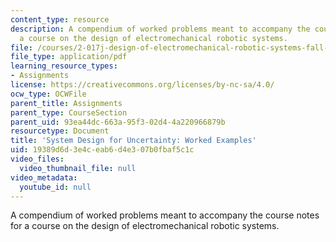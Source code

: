 ```yaml
---
content_type: resource
description: A compendium of worked problems meant to accompany the course notes for
  a course on the design of electromechanical robotic systems.
file: /courses/2-017j-design-of-electromechanical-robotic-systems-fall-2009/19389d6d3e4ceab6d4e307b0fbaf5c1c_MIT2_017JF09_problems.pdf
file_type: application/pdf
learning_resource_types:
- Assignments
license: https://creativecommons.org/licenses/by-nc-sa/4.0/
ocw_type: OCWFile
parent_title: Assignments
parent_type: CourseSection
parent_uid: 93ea44dc-663a-95f3-02d4-4a220966879b
resourcetype: Document
title: 'System Design for Uncertainty: Worked Examples'
uid: 19389d6d-3e4c-eab6-d4e3-07b0fbaf5c1c
video_files:
  video_thumbnail_file: null
video_metadata:
  youtube_id: null
---
```

A compendium of worked problems meant to accompany the course notes for a course on the design of electromechanical robotic systems.